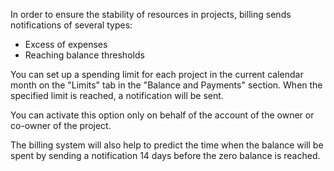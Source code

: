 In order to ensure the stability of resources in projects, billing sends notifications of several types:

- Excess of expenses
- Reaching balance thresholds

You can set up a spending limit for each project in the current calendar month on the "Limits" tab in the "Balance and Payments" section. When the specified limit is reached, a notification will be sent.

<warn>

You can activate this option only on behalf of the account of the owner or co-owner of the project.

</warn>

The billing system will also help to predict the time when the balance will be spent by sending a notification 14 days before the zero balance is reached.
